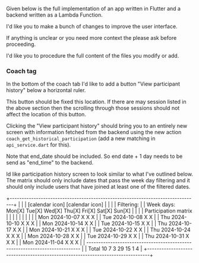 Given below is the full implementation of an app written in Flutter and a backend written as a Lambda Function.

I'd like you to make a bunch of changes to improve the user interface.

If anything is unclear or you need more context the please ask before proceeding.

I'd like you to procedure the full content of the files you modify or add.


### Coach tag

In the bottom of the coach tab I'd like to add a button "View participant history" below a horizontal ruler.

This button should be fixed this location.
If there are may session listed in the above section then the scrolling through those sessions should not affect the location of this button.

Clicking the "View participant history" should bring you to an entirely new screen
with information fetched from the backend using the new action `coach_get_historical_participation`
(add a new matching in `api_service.dart` for this).

Note that end_date should be included. So end date + 1 day needs to be send as "end_time" to the backend.

Id like participation history screen to look similar to what I've outlined below.
The matrix should only include dates that pass the week day filtering
and it should only include users that have joined at least one of the filtered dates.

+-------------------------------------------------------------------------------+
|                                                                               |
|  <start date> [calendar icon]   <end date> [calendar icon]   <submit button>  |
|                                                                               |
|  Filtering:                                                                   |
|  Week days: Mon[X] Tue[X] Wed[X] Thu[X] Fri[X] Sat[X] Sun[X]                  |
|                                                                               |
|                       Participation matrix                                    |
|                                                                               |
|                   <names written vertically >                                 |
|                                                                               |
|                                                                               |
|  Mon 2024-10-07      X     X  X                                               |
|  Tue 2024-10-08   X        X                                                  |
|  Thu 2024-10-10         X  X  X                                               |
|  Mon 2024-10-14            X  X                                               |
|  Tue 2024-10-15   X        X                                                  |
|  Thu 2024-10-17            X  X                                               |
|  Mon 2024-10-21      X     X  X                                               |
|  Tue 2024-10-22   X        X                                                  |
|  Thu 2024-10-24            X  X     X                                         |
|  Mon 2024-10-28            X  X                                               |
|  Tue 2024-10-29   X        X                                                  |
|  Thu 2024-10-31            X  X     X                                         |
|  Mon 2024-11-04      X     X  X                                               |
|  ---------------------------------------------------------------------------  |
|  Total           10  7  3 29 15  1  4                                         |
+-------------------------------------------------------------------------------+

